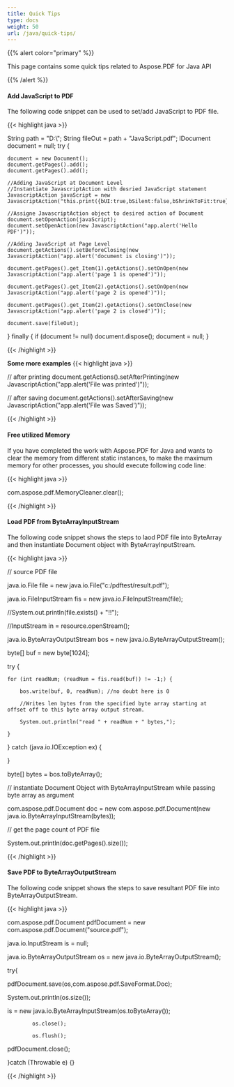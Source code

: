 ```yaml
---
title: Quick Tips
type: docs
weight: 50
url: /java/quick-tips/
---
```


{{% alert color="primary" %}} 

This page contains some quick tips related to Aspose.PDF for Java API

{{% /alert %}} 
#### **Add JavaScript to PDF**
The following code snippet can be used to set/add JavaScript to PDF file.

{{< highlight java >}}

String path = "D:\\";
String fileOut = path + "JavaScript.pdf";
IDocument document = null;
try
{

    document = new Document();
    document.getPages().add();
    document.getPages().add();

    //Adding JavaScript at Document Level
    //Instantiate JavascriptAction with desried JavaScript statement
    JavascriptAction javaScript = new JavascriptAction("this.print({bUI:true,bSilent:false,bShrinkToFit:true});");

    //Assigne JavascriptAction object to desired action of Document
    document.setOpenAction(javaScript);
    document.setOpenAction(new JavascriptAction("app.alert('Hello PDF')"));
    
    //Adding JavaScript at Page Level
    document.getActions().setBeforeClosing(new JavascriptAction("app.alert('document is closing')"));
    
    document.getPages().get_Item(1).getActions().setOnOpen(new JavascriptAction("app.alert('page 1 is opened')"));

    document.getPages().get_Item(2).getActions().setOnOpen(new JavascriptAction("app.alert('page 2 is opened')"));

    document.getPages().get_Item(2).getActions().setOnClose(new JavascriptAction("app.alert('page 2 is closed')"));

    document.save(fileOut);

}
finally { if (document != null) document.dispose(); document = null; }

{{< /highlight >}}

**Some more examples**
{{< highlight java >}}

// after printing
document.getActions().setAfterPrinting(new JavascriptAction("app.alert('File was printed')"));

// after saving
document.getActions().setAfterSaving(new JavascriptAction("app.alert('File was Saved')"));


{{< /highlight >}}

#### **Free utilized Memory**
If you have completed the work with Aspose.PDF for Java and wants to clear the memory from different static instances,
to make the maximum memory for other processes, you should execute following code line:

{{< highlight java >}}

 com.aspose.pdf.MemoryCleaner.clear();

{{< /highlight >}}
#### **Load PDF from ByteArrayInputStream**
The following code snippet shows the steps to laod PDF file into ByteArray and then instantiate Document object with ByteArrayInputStream.

{{< highlight java >}}

 // source PDF file 

java.io.File file = new java.io.File("c:/pdftest/result.pdf");

java.io.FileInputStream fis = new java.io.FileInputStream(file);

//System.out.println(file.exists() + "!!");

//InputStream in = resource.openStream();

java.io.ByteArrayOutputStream bos = new java.io.ByteArrayOutputStream();

byte[] buf = new byte[1024];

try {

    for (int readNum; (readNum = fis.read(buf)) != -1;) {

        bos.write(buf, 0, readNum); //no doubt here is 0

        //Writes len bytes from the specified byte array starting at offset off to this byte array output stream.

        System.out.println("read " + readNum + " bytes,");

    }

} catch (java.io.IOException ex) {



}

byte[] bytes = bos.toByteArray();

// instantiate Document Object with ByteArrayInputStream while passing byte array as argument

com.aspose.pdf.Document doc = new 	com.aspose.pdf.Document(new java.io.ByteArrayInputStream(bytes));

// get the page count of PDF file

 System.out.println(doc.getPages().size());

{{< /highlight >}}
#### **Save PDF to ByteArrayOutputStream**
The following code snippet shows the steps to save resultant PDF file into ByteArrayOutputStream.

{{< highlight java >}}

 com.aspose.pdf.Document pdfDocument = new 	com.aspose.pdf.Document("source.pdf");

java.io.InputStream is = null;

java.io.ByteArrayOutputStream os = new java.io.ByteArrayOutputStream();

try{

pdfDocument.save(os,com.aspose.pdf.SaveFormat.Doc);

System.out.println(os.size());

is = new java.io.ByteArrayInputStream(os.toByteArray());

            os.close();

            os.flush();

pdfDocument.close();

}catch (Throwable e) {}

{{< /highlight >}}
